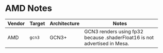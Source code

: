
# AMD Notes

Vendor | Target | Architecture | Notes
-------|--------|--------------|--------------------------------------------------------------------------
AMD    | `gcn3` | GCN3+        | GCN3 renders using fp32 because .shaderFloat16 is not advertised in Mesa.
